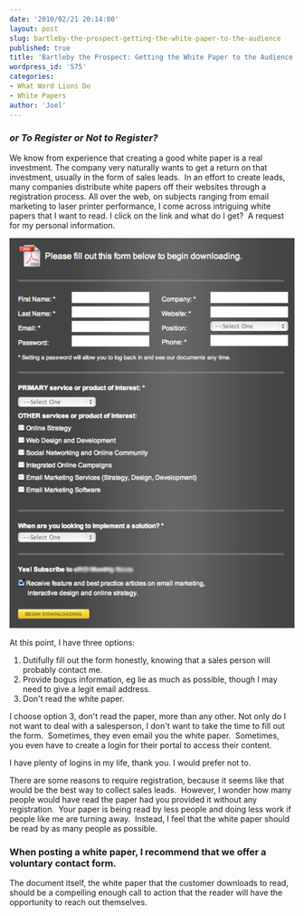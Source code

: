 ```yaml
---
date: '2010/02/21 20:14:00'
layout: post
slug: bartleby-the-prospect-getting-the-white-paper-to-the-audience
published: true
title: 'Bartleby the Prospect: Getting the White Paper to the Audience'
wordpress_id: '575'
categories:
- What Word Lions Do
- White Papers
author: 'Joel'
---
```


### _or To Register or Not to Register?_




We know from experience that creating a good white paper is a real investment. The company very naturally wants to get a return on that investment, usually in the form of sales leads.  In an effort to create leads, many companies distribute white papers off their websites through a registration process. All over the web, on subjects ranging from email marketing to laser printer performance, I come across intriguing white papers that I want to read. I click on the link and what do I get?  A request for my personal information.

![Typical white paper registration form](/img/WhitePaperRegister.png)

At this point, I have three options:

1. Dutifully fill out the form honestly, knowing that a sales person will probably contact me.
2. Provide bogus information, eg lie as much as possible, though I may need to give a legit email address.
3. Don't read the white paper.


I choose option 3, don't read the paper, more than any other. Not only do I not want to deal with a salesperson, I don't want to take the time to fill out the form.  Sometimes, they even email you the white paper.  Sometimes, you even have to create a login for their portal to access their content.

I have plenty of logins in my life, thank you. I would prefer not to.

There are some reasons to require registration, because it seems like that would be the best way to collect sales leads.  However, I wonder how many people would have read the paper had you provided it without any registration.  Your paper is being read by less people and doing less work if people like me are turning away.  Instead, I feel that the white paper should be read by as many people as possible.


### When posting a white paper, I recommend that we offer a voluntary contact form.


The document itself, the white paper that the customer downloads to read, should be a compelling enough call to action that the reader will have the opportunity to reach out themselves.

